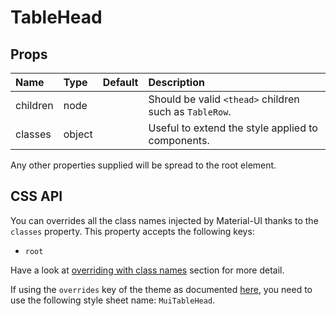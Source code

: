 <!--- This documentation is automatically generated, do not try to edit it. -->

# TableHead



## Props
| Name | Type | Default | Description |
|:-----|:-----|:--------|:------------|
| children | node |  | Should be valid `<thead>` children such as `TableRow`. |
| classes | object |  | Useful to extend the style applied to components. |

Any other properties supplied will be spread to the root element.

## CSS API

You can overrides all the class names injected by Material-UI thanks to the `classes` property.
This property accepts the following keys:
- `root`

Have a look at [overriding with class names](/customization/overrides#overriding-with-class-names)
section for more detail.

If using the `overrides` key of the theme as documented
[here](/customization/themes#customizing-all-instances-of-a-component-type),
you need to use the following style sheet name: `MuiTableHead`.
